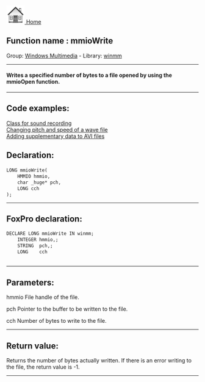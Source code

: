 [<img src="../../images/home.png"> Home ](https://github.com/VFPX/Win32API)  

## Function name : mmioWrite
Group: [Windows Multimedia](../../functions_group.md#Windows_Multimedia)  -  Library: [winmm](../../Libraries.md#winmm)  
***  


#### Writes a specified number of bytes to a file opened by using the mmioOpen function.

***  


## Code examples:
[Class for sound recording](../../samples/sample_420.md)  
[Changing pitch and speed of a wave file](../../samples/sample_422.md)  
[Adding supplementary data to AVI files](../../samples/sample_481.md)  

## Declaration:
```foxpro  
LONG mmioWrite(
	HMMIO hmmio,
	char _huge* pch,
	LONG cch
);  
```  
***  


## FoxPro declaration:
```foxpro  
DECLARE LONG mmioWrite IN winmm;
	INTEGER hmmio,;
	STRING  pch,;
	LONG    cch
  
```  
***  


## Parameters:
hmmio
File handle of the file.

pch
Pointer to the buffer to be written to the file.

cch
Number of bytes to write to the file.
  
***  


## Return value:
Returns the number of bytes actually written. If there is an error writing to the file, the return value is -1.  
***  


